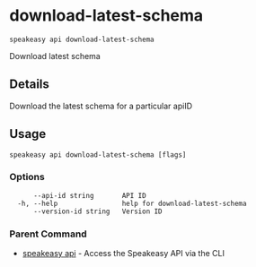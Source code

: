 # download-latest-schema  
`speakeasy api download-latest-schema`  


Download latest schema  

## Details

Download the latest schema for a particular apiID

## Usage

```
speakeasy api download-latest-schema [flags]
```

### Options

```
      --api-id string       API ID
  -h, --help                help for download-latest-schema
      --version-id string   Version ID
```

### Parent Command

* [speakeasy api](../api.md)	 - Access the Speakeasy API via the CLI

